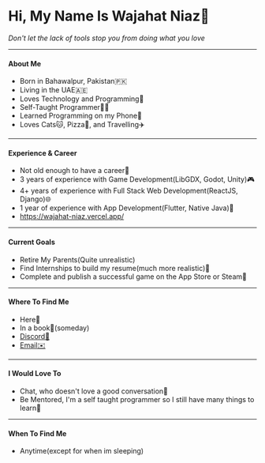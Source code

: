# Hi, My Name Is Wajahat Niaz👋


*Don't let the lack of tools stop you from doing what you love*

---

#### About Me

- Born in Bahawalpur, Pakistan🇵🇰
- Living in the UAE🇦🇪
- Loves Technology and Programming🤖
- Self-Taught Programmer👨‍💻
- Learned Programming on my Phone📱
- Loves Cats🐱, Pizza🍕, and Travelling✈️

---

#### Experience & Career

- Not old enough to have a career🐣
- 3 years of experience with Game Development(LibGDX, Godot, Unity)🎮
- 4+ years of experience with Full Stack Web Development(ReactJS, Django)🌐
- 1 year of experience with App Development(Flutter, Native Java)📱
- https://wajahat-niaz.vercel.app/

---

#### Current Goals

- Retire My Parents(Quite unrealistic)
- Find Internships to build my resume(much more realistic)📃
- Complete and publish a successful game on the App Store or Steam🚂

---

#### Where To Find Me

- Here👋
- In a book📙(someday)
- [Discord🤖](discordapp.com/users/688009834070671411)
- [Email✉️](mailto:wajahatniaz2@gmail.com)

---

#### I Would Love To

- Chat, who doesn't love a good conversation💬
- Be Mentored, I'm a self taught programmer so I still have many things to learn📖

---

#### When To Find Me

- Anytime(except for when im sleeping)
<!---
Wajahat-Niaz/Wajahat-Niaz is a ✨ special ✨ repository because its `README.md` (this file) appears on your GitHub profile.
You can click the Preview link to take a look at your changes.
--->
